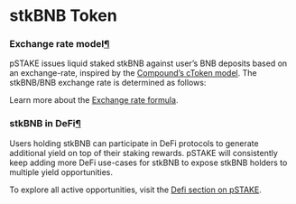 # stkBNB Token

### Exchange rate model[¶](broken-reference) <a href="#exchange-rate-model" id="exchange-rate-model"></a>

pSTAKE issues liquid staked stkBNB against user’s BNB deposits based on an exchange-rate, inspired by the [Compound’s cToken model](https://compound.finance/docs/ctokens). The stkBNB/BNB exchange rate is determined as follows:

Learn more about the [Exchange rate formula](https://www.mathcha.io/editor/2X2VVI3mi5DtPxG5ZHLGypBFpEBXWQHlqM6YY).

### stkBNB in DeFi[¶](broken-reference) <a href="#stkbnb-in-defi" id="stkbnb-in-defi"></a>

Users holding stkBNB can participate in DeFi protocols to generate additional yield on top of their staking rewards. pSTAKE will consistently keep adding more DeFi use-cases for stkBNB to expose stkBNB holders to multiple yield opportunities.

To explore all active opportunities, visit the [Defi section on pSTAKE](https://bnb.pstake.finance/defi/).
